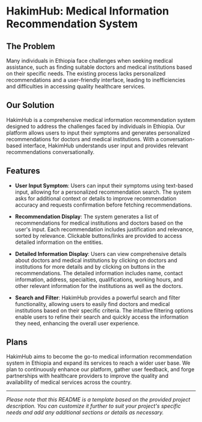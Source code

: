 # HakimHub: Medical Information Recommendation System

## The Problem
Many individuals in Ethiopia face challenges when seeking medical assistance, such as finding suitable doctors and medical institutions based on their specific needs. The existing process lacks personalized recommendations and a user-friendly interface, leading to inefficiencies and difficulties in accessing quality healthcare services.

## Our Solution
HakimHub is a comprehensive medical information recommendation system designed to address the challenges faced by individuals in Ethiopia. Our platform allows users to input their symptoms and generates personalized recommendations for doctors and medical institutions. With a conversation-based interface, HakimHub understands user input and provides relevant recommendations conversationally.

## Features
- **User Input Symptom**: Users can input their symptoms using text-based input, allowing for a personalized recommendation search. The system asks for additional context or details to improve recommendation accuracy and requests confirmation before fetching recommendations.

- **Recommendation Display**: The system generates a list of recommendations for medical institutions and doctors based on the user's input. Each recommendation includes justification and relevance, sorted by relevance. Clickable buttons/links are provided to access detailed information on the entities.

- **Detailed Information Display**: Users can view comprehensive details about doctors and medical institutions by clicking on doctors and institutions for more details and by clicking on buttons in the recommendations. The detailed information includes name, contact information, address, specialties, qualifications, working hours, and other relevant information for the institutions as well as the doctors.

- **Search and Filter**: HakimHub provides a powerful search and filter functionality, allowing users to easily find doctors and medical institutions based on their specific criteria. The intuitive filtering options enable users to refine their search and quickly access the information they need, enhancing the overall user experience.

## Plans
HakimHub aims to become the go-to medical information recommendation system in Ethiopia and expand its services to reach a wider user base. We plan to continuously enhance our platform, gather user feedback, and forge partnerships with healthcare providers to improve the quality and availability of medical services across the country.

---

*Please note that this README is a template based on the provided project description. You can customize it further to suit your project's specific needs and add any additional sections or details as necessary.*
